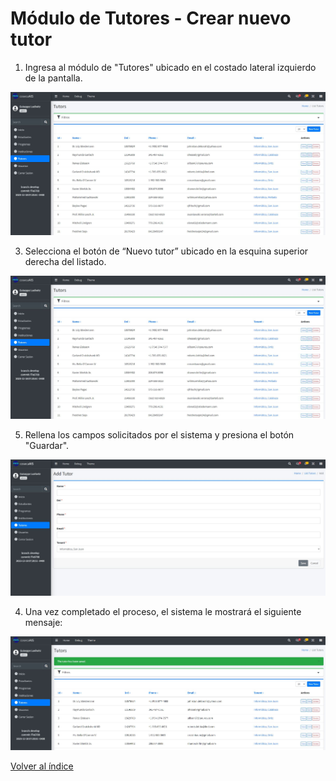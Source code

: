 # Módulo de Tutores - Crear nuevo tutor

1. Ingresa al módulo de "Tutores" ubicado en el costado lateral izquierdo de la pantalla.
   
![Tutor](/docs/resources/tutor_1.jpg)

3. Selecciona el botón de “Nuevo tutor” ubicado en la esquina superior derecha del listado.
   
![Tutor](/docs/resources/tutor_1.jpg)

5. Rellena los campos solicitados por el sistema y presiona el botón "Guardar". 

![Tutor](/docs/resources/tutor_2.jpg)

4. Una vez completado el proceso, el sistema le mostrará el siguiente mensaje:

![Tutor](/docs/resources/tutor_3.jpg)

[Volver al índice](/docs/index.md)
